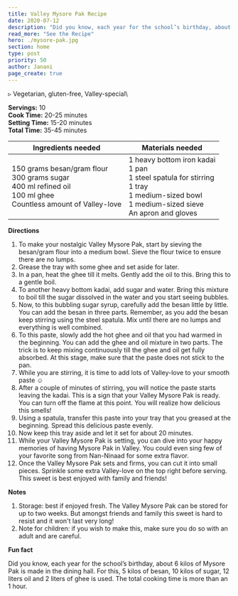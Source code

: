 ```yaml
---
title: Valley Mysore Pak Recipe
date: 2020-07-12
description: "Did you know, each year for the school’s birthday, about 6 kilos of Mysore Pak is made in the dining hall. For this, 5 kilos of besan, 10 kilos of sugar, 12 liters oil and 2 liters of ghee is used. The total cooking time is more than an 1 hour."
read_more: "See the Recipe"
hero: ./mysore-pak.jpg
section: home
type: post
priority: 50
author: Janani
page_create: true
---
```

▹ Vegetarian, gluten-free, Valley-special\

**Servings:** 10\
**Cook Time:** 20-25 minutes\
**Setting Time:** 15-20 minutes\
**Total Time:** 35-45 minutes

| Ingredients needed                                                                                                                | Materials needed                                                                                                                                                       |
|-----------------------------------------------------------------------------------------------------------------------------------|------------------------------------------------------------------------------------------------------------------------------------------------------------------------|
| 150 grams besan/gram flour<br>300 grams sugar<br>400 ml refined oil<br>100 ml ghee<br>Countless amount of Valley-love | 1 heavy bottom iron kadai<br>1 pan<br>1 steel spatula for stirring<br>1 tray<br>1 medium-sized bowl<br>1 medium-sized sieve<br>An apron and gloves |

**Directions**

1. To make your nostalgic Valley Mysore Pak, start by sieving the besan/gram flour into a medium bowl. Sieve the flour twice to ensure there are no lumps.
2. Grease the tray with some ghee and set aside for later.
3. In a pan, heat the ghee till it melts. Gently add the oil to this. Bring this to a gentle boil.
4. To another heavy bottom kadai, add sugar and water. Bring this mixture to boil till the sugar dissolved in the water and you start seeing bubbles.
5. Now, to this bubbling sugar syrup, carefully add the besan little by little. You can add the besan in three parts. Remember, as you add the besan keep stirring using the steel spatula. Mix until there are no lumps and everything is well combined.
6. To this paste, slowly add the hot ghee and oil that you had warmed in the beginning. You can add the ghee and oil mixture in two parts. The trick is to keep mixing continuously till the ghee and oil get fully absorbed. At this stage, make sure that the paste does not stick to the pan.
7. While you are stirring, it is time to add lots of Valley-love to your smooth paste ☺
8. After a couple of minutes of stirring, you will notice the paste starts leaving the kadai. This is a sign that your Valley Mysore Pak is ready. You can turn off the flame at this point. You will realize how delicious this smells!
9. Using a spatula, transfer this paste into your tray that you greased at the beginning. Spread this delicious paste evenly.
10. Now keep this tray aside and let it set for about 20 minutes.
11. While your Valley Mysore Pak is setting, you can dive into your happy memories of having Mysore Pak in Valley. You could even sing few of your favorite song from Nan-Ninaad for some extra flavor.
12. Once the Valley Mysore Pak sets and firms, you can cut it into small pieces. Sprinkle some extra Valley-love on the top right before serving. This sweet is best enjoyed with family and friends!

**Notes**

1. Storage: best if enjoyed fresh. The Valley Mysore Pak can be stored for up to two weeks. But amongst friends and family this sweet is hard to resist and it won't last very long!
2. Note for children: if you wish to make this, make sure you do so with an adult and are careful.

**Fun fact**

Did you know, each year for the school’s birthday, about 6 kilos of Mysore Pak is made in the dining hall. For this, 5 kilos of besan, 10 kilos of sugar, 12 liters oil and 2 liters of ghee is used. The total cooking time is more than an 1 hour.
